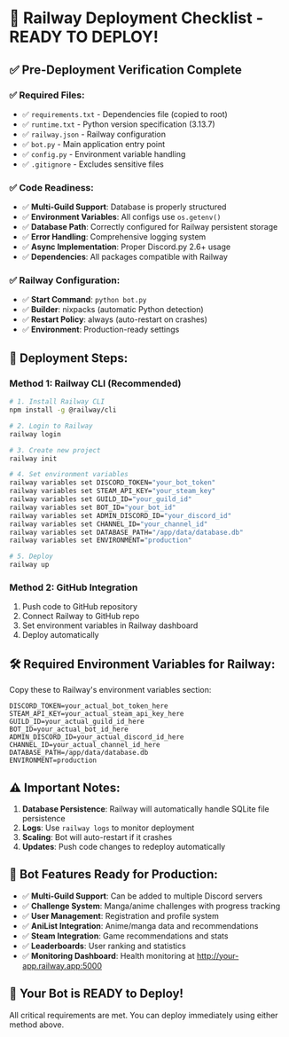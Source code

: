 # 🚀 Railway Deployment Checklist - READY TO DEPLOY!

## ✅ **Pre-Deployment Verification Complete**

### **✅ Required Files:**
- ✅ `requirements.txt` - Dependencies file (copied to root)
- ✅ `runtime.txt` - Python version specification (3.13.7)
- ✅ `railway.json` - Railway configuration
- ✅ `bot.py` - Main application entry point
- ✅ `config.py` - Environment variable handling
- ✅ `.gitignore` - Excludes sensitive files

### **✅ Code Readiness:**
- ✅ **Multi-Guild Support**: Database is properly structured
- ✅ **Environment Variables**: All configs use `os.getenv()`
- ✅ **Database Path**: Correctly configured for Railway persistent storage
- ✅ **Error Handling**: Comprehensive logging system
- ✅ **Async Implementation**: Proper Discord.py 2.6+ usage
- ✅ **Dependencies**: All packages compatible with Railway

### **✅ Railway Configuration:**
- ✅ **Start Command**: `python bot.py`
- ✅ **Builder**: nixpacks (automatic Python detection)
- ✅ **Restart Policy**: always (auto-restart on crashes)
- ✅ **Environment**: Production-ready settings

## 🔧 **Deployment Steps:**

### **Method 1: Railway CLI (Recommended)**
```bash
# 1. Install Railway CLI
npm install -g @railway/cli

# 2. Login to Railway
railway login

# 3. Create new project
railway init

# 4. Set environment variables
railway variables set DISCORD_TOKEN="your_bot_token"
railway variables set STEAM_API_KEY="your_steam_key"
railway variables set GUILD_ID="your_guild_id"
railway variables set BOT_ID="your_bot_id"
railway variables set ADMIN_DISCORD_ID="your_discord_id"
railway variables set CHANNEL_ID="your_channel_id"
railway variables set DATABASE_PATH="/app/data/database.db"
railway variables set ENVIRONMENT="production"

# 5. Deploy
railway up
```

### **Method 2: GitHub Integration**
1. Push code to GitHub repository
2. Connect Railway to GitHub repo
3. Set environment variables in Railway dashboard
4. Deploy automatically

## 🛠 **Required Environment Variables for Railway:**

Copy these to Railway's environment variables section:

```
DISCORD_TOKEN=your_actual_bot_token_here
STEAM_API_KEY=your_actual_steam_api_key_here  
GUILD_ID=your_actual_guild_id_here
BOT_ID=your_actual_bot_id_here
ADMIN_DISCORD_ID=your_actual_discord_id_here
CHANNEL_ID=your_actual_channel_id_here
DATABASE_PATH=/app/data/database.db
ENVIRONMENT=production
```

## ⚠️ **Important Notes:**

1. **Database Persistence**: Railway will automatically handle SQLite file persistence
2. **Logs**: Use `railway logs` to monitor deployment
3. **Scaling**: Bot will auto-restart if it crashes
4. **Updates**: Push code changes to redeploy automatically

## 🎯 **Bot Features Ready for Production:**

- ✅ **Multi-Guild Support**: Can be added to multiple Discord servers
- ✅ **Challenge System**: Manga/anime challenges with progress tracking
- ✅ **User Management**: Registration and profile system
- ✅ **AniList Integration**: Anime/manga data and recommendations
- ✅ **Steam Integration**: Game recommendations and stats
- ✅ **Leaderboards**: User ranking and statistics
- ✅ **Monitoring Dashboard**: Health monitoring at http://your-app.railway.app:5000

## 🚀 **Your Bot is READY to Deploy!**

All critical requirements are met. You can deploy immediately using either method above.